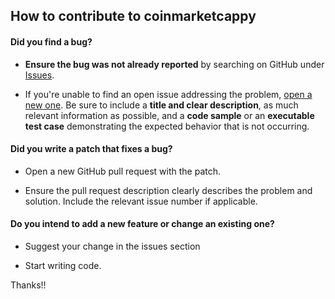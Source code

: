 ## How to contribute to coinmarketcappy

#### **Did you find a bug?**

* **Ensure the bug was not already reported** by searching on GitHub under [Issues](https://github.com/saporitigianni/russellcapping/issues).

* If you're unable to find an open issue addressing the problem, [open a new one](https://github.com/saporitigianni/russellcapping/issues/new). Be sure to include a **title and clear description**, as much relevant information as possible, and a **code sample** or an **executable test case** demonstrating the expected behavior that is not occurring.

#### **Did you write a patch that fixes a bug?**

* Open a new GitHub pull request with the patch.

* Ensure the pull request description clearly describes the problem and solution. Include the relevant issue number if applicable.

#### **Do you intend to add a new feature or change an existing one?**

* Suggest your change in the issues section

* Start writing code.

Thanks!!
